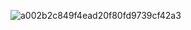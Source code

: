 ![a002b2c849f4ead20f80fd9739cf42a3](https://github.com/user-attachments/assets/2f6305cd-d0bc-4f77-a0f4-51dee68182e0)
